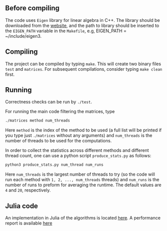 ## Before compiling

The code uses `Eigen` library for linear algebra in C++. The library should be downloaded from the [website](https://eigen.tuxfamily.org/index.php?title=Main_Page), and the path to library should be inserted to the `EIGEN_PATH` variable in the `Makefile`, e.g, EIGEN_PATH = ~/include/eigen3.

## Compiling

The project can be compiled by typing `make`. 
This will create two binary files `test` and `matrices`.
For subsequent compilations, consider typing `make clean` first.

## Running

Correctness checks can be run by `./test`.

For running the main code filtering the matrices, type
```bash
./matrices method num_threads
```
Here `method` is the index of the method to be used (a full list will be printed if you type just `./matrices` without any arguments) and `num_threads` is the number of threads to be used for the computations.

In order to collect the statistics across different methods and different thread count, one can use a python script `produce_stats.py` as follows:
```bash
python3 produce_stats.py num_thread num_runs
```
Here `num_threads` is the largest number of threads to try (so the code will run each method with `1, 2, ..., num_threads` threads) and `num_runs` is the number of runs to preform for averaging the runtime. The default values are `4` and `20`, respectively.
 
## Julia code

An implementation in Julia of the algorithms is located [here](/src_julia/julia_code.jl). A performance report is available [here](/mueller_matrices/src_julia/julia_code.out)
